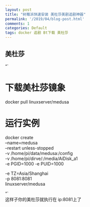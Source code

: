 ```yaml
---
layout: post
title: "树莓派快速安装 美杜莎美剧追剧神器"
permalink: '/2019/04/blog-post.html'
comments: 1
categories: Default
tags: docker 追剧 Bt下载 美杜莎
---
```

## 美杜莎

“\`

# 下载美杜莎镜象

docker pull linuxserver/medusa

# 运行实例

docker create  
 –name=medusa  
 –restart unless-stopped  
 -v /home/pi/data/medusa:/config  
 -v /home/pi/dirve/:/media/AiDisk\_a1  
 -e PGID=1000 -e PUID=1000 

 -e TZ=Asia/Shanghai  
 -p 8081:8081  
 linuxserver/medusa

“\`  
这样子你的美杜莎就执行在 ip:8081上了
